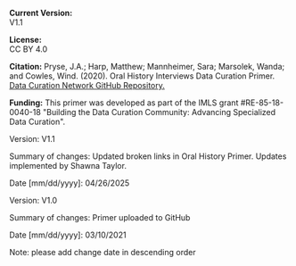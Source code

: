 **Current Version:**  
V1.1

**License:**  
CC BY 4.0

**Citation:**
Pryse, J.A.; Harp, Matthew; Mannheimer, Sara; Marsolek, Wanda; and Cowles, Wind. (2020). Oral History Interviews Data Curation Primer. [Data Curation Network GitHub Repository.](https://github.com/DataCurationNetwork/data-primers)

**Funding:**
This primer was developed as part of the IMLS grant #RE-85-18-0040-18 "Building the Data Curation Community: Advancing Specialized Data Curation".

Version: V1.1

Summary of changes: Updated broken links in Oral History Primer. Updates implemented by Shawna Taylor.

Date [mm/dd/yyyy]: 04/26/2025

Version:
V1.0

Summary of changes: Primer uploaded to GitHub

Date [mm/dd/yyyy]: 03/10/2021

Note: please add change date in descending order